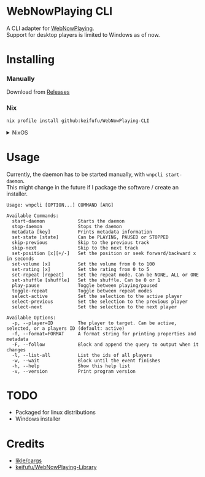 # WebNowPlaying CLI

A CLI adapter for [WebNowPlaying](https://github.com/keifufu/WebNowPlaying).  
Support for desktop players is limited to Windows as of now.

# Installing

### Manually

Download from [Releases](https://github.com/keifufu/WebNowPlaying-CLI/releases)

### Nix

```bash
nix profile install github:keifufu/WebNowPlaying-CLI
```

<details>
<summary>NixOS</summary>

This assumes you use home manager with flakes.

- Add `github:keifufu/WebNowPlaying-CLI` to your inputs as `wnpcli`
- Import `inputs.wnpcli.homeManagerModules.wnpcli`

```nix
  programs.wnpcli = {
    enable = true;
    # If you want to start the wnpcli daemon on startup
    service.enable = true;
  };
```

</details>

# Usage

Currently, the daemon has to be started manually, with `wnpcli start-daemon`.  
This might change in the future if I package the software / create an installer.

```console
Usage: wnpcli [OPTION...] COMMAND [ARG]

Available Commands:
  start-daemon            Starts the daemon
  stop-daemon             Stops the daemon
  metadata [key]          Prints metadata information
  set-state [state]       Can be PLAYING, PAUSED or STOPPED
  skip-previous           Skip to the previous track
  skip-next               Skip to the next track
  set-position [x][+/-]   Set the position or seek forward/backward x in seconds
  set-volume [x]          Set the volume from 0 to 100
  set-rating [x]          Set the rating from 0 to 5
  set-repeat [repeat]     Set the repeat mode. Can be NONE, ALL or ONE
  set-shuffle [shuffle]   Set the shuffle. Can be 0 or 1
  play-pause              Toggle between playing/paused
  toggle-repeat           Toggle between repeat modes
  select-active           Set the selection to the active player
  select-previous         Set the selection to the previous player
  select-next             Set the selection to the next player

Available Options:
  -p, --player=ID         The player to target. Can be active, selected, or a players ID (default: active)
  -f, --format=FORMAT     A format string for printing properties and metadata
  -F, --follow            Block and append the query to output when it changes
  -l, --list-all          List the ids of all players
  -w, --wait              Block until the event finishes
  -h, --help              Show this help list
  -v, --version           Print program version
```

# TODO

- Packaged for linux distributions
- Windows installer

# Credits

- [likle/cargs](https://github.com/likle/cargs)
- [keifufu/WebNowPlaying-Library](https://github.com/keifufu/WebNowPlaying-Library)
